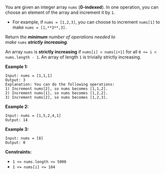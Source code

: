 You are given an integer array `nums` (**0-indexed**). In one operation, you can choose an element of the array and increment it by `1`.

- For example, if `nums = [1,2,3]`, you can choose to increment `nums[1]` to make `nums = [1,**3**,3]`.

Return *the **minimum** number of operations needed to make* `nums` ***strictly** **increasing**.*

An array `nums` is **strictly increasing** if `nums[i] < nums[i+1]` for all `0 <= i < nums.length - 1`. An array of length `1` is trivially strictly increasing.

**Example 1:**

```
Input: nums = [1,1,1]
Output: 3
Explanation: You can do the following operations:
1) Increment nums[2], so nums becomes [1,1,2].
2) Increment nums[1], so nums becomes [1,2,2].
3) Increment nums[2], so nums becomes [1,2,3].

```

**Example 2:**

```
Input: nums = [1,5,2,4,1]
Output: 14

```

**Example 3:**

```
Input: nums = [8]
Output: 0

```

**Constraints:**

- `1 <= nums.length <= 5000`
- `1 <= nums[i] <= 104`